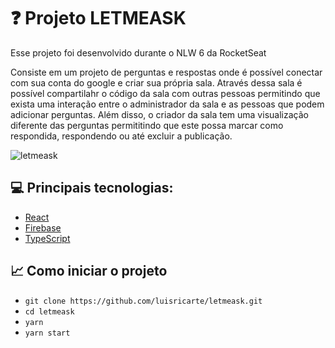 # ❓ Projeto LETMEASK

Esse projeto foi desenvolvido durante o NLW 6 da RocketSeat

Consiste em um projeto de perguntas e respostas onde é possível conectar com sua conta do google e criar sua própria sala. Através dessa sala é possível compartilahr o código da sala com outras pessoas permitindo que exista uma interação entre o administrador da sala e as pessoas que podem adicionar perguntas. Além disso, o criador da sala tem uma visualização diferente das perguntas permititindo que este possa marcar como respondida, respondendo ou até excluir a publicação.

![letmeask](https://github.com/luisricarte/letmeask/assets/62070412/4066a368-3154-4fa5-9f58-d8a71742fc78)


## 💻 Principais tecnologias:
- [React](https://reactjs.org)
- [Firebase](https://firebase.google.com/)
- [TypeScript](https://www.typescriptlang.org/)

## 📈 Como iniciar o projeto
- `git clone https://github.com/luisricarte/letmeask.git`
- `cd letmeask`
- `yarn`
- `yarn start`